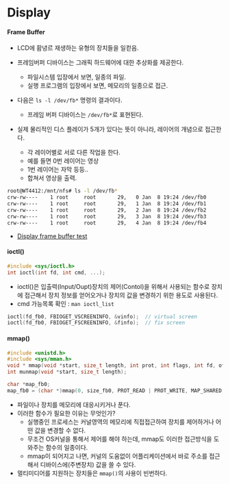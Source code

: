 # Display

#### Frame Buffer
- LCD에 홤녕르 재생하는 유형의 장치들을 일컫음.
- 프레임버퍼 디바이스는 그래픽 하드웨어에 대한 추상화를 제공한다.
  - 파일시스템 입장에서 보면, 일종의 파일.
  - 실행 프로그램의 입장에서 보면, 메모리의 일종으로 접근.

- 다음은 `ls -l /dev/fb*` 명령의 결과이다.
  - 프레임 버퍼 디바이스는 `/dev/fb*`로 표현된다.

- 실제 물리적인 디스 플레이가 5개가 있다는 뜻이 아니라, 레이어의 개념으로 접근한다.
  - 각 레이어별로 서로 다른 작업을 한다.
  - 예를 들면 0번 레이어는 영상
  - 1번 레이어는 자막 등등..
  - 합쳐서 영상을 출력.

```bash
root@WT4412:/mnt/nfs# ls -l /dev/fb*
crw-rw----    1 root     root       29,   0 Jan  8 19:24 /dev/fb0
crw-rw----    1 root     root       29,   1 Jan  8 19:24 /dev/fb1
crw-rw----    1 root     root       29,   2 Jan  8 19:24 /dev/fb2
crw-rw----    1 root     root       29,   3 Jan  8 19:24 /dev/fb3
crw-rw----    1 root     root       29,   4 Jan  8 19:24 /dev/fb4
```

- [Display frame buffer test](./multimedia/EX04-01_fbtest/fbtest.c)

#### ioctl()
```c
#include <sys/ioctl.h>
int ioctl(int fd, int cmd, ...);
```
- ioctl()은 입출력(Input/Oupt)장치의 제어(Contol)을 위해서 사용되는 함수로 장치에 접근해서 장치 정보를 얻어오거나 장치의 값을 변경하기 위한 용도로 사용된다.
- cmd 가능목록 확인 : `man ioctl_list`

```c
ioctl(fd_fb0, FBIOGET_VSCREENINFO, &vinfo);  // virtual screen
ioctl(fd_fb0, FBIOGET_FSCREENINFO, &finfo);  // fix screen
```

#### mmap()
```c
#include <unistd.h>
#include <sys/mman.h>
void * mmap(void *start, size_t length, int prot, int flags, int fd, off_t offset);
int munmap(void *start, size_t length);

char *map_fb0;
map_fb0 = (char *)mmap(0, size_fb0, PROT_READ | PROT_WRITE, MAP_SHARED, fd_fb0, 0);
```
- 파일이나 장치를 메모리에 대응시키거나 푼다.
- 이러한 함수가 필요한 이유는 무엇인가?
  - 실행중인 프로세스는 커널영역의 메모리에 직접접근하여 장치를 제어하거나 어떤 값을 변경할 수 없다.
  - 무조건 OS커널을 통해서 제어를 해야 하는데, mmap도 이러한 접근방식을 도와주는 함수의 일종이다.
  - mmap이 되어지고 나면, 커널의 도움없이 어플리케이션에서 바로 주소를 접근해서 디바이스에(주변장치) 값을 쓸 수 있다.
- 멀티미디어를 지원하는 장치들은 `mmap()`의 사용이 빈번하다.
